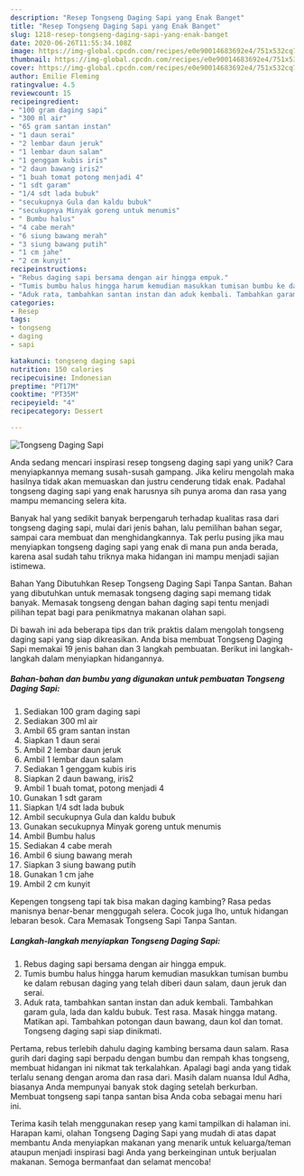 ```yaml
---
description: "Resep Tongseng Daging Sapi yang Enak Banget"
title: "Resep Tongseng Daging Sapi yang Enak Banget"
slug: 1218-resep-tongseng-daging-sapi-yang-enak-banget
date: 2020-06-26T11:55:34.108Z
image: https://img-global.cpcdn.com/recipes/e0e90014683692e4/751x532cq70/tongseng-daging-sapi-foto-resep-utama.jpg
thumbnail: https://img-global.cpcdn.com/recipes/e0e90014683692e4/751x532cq70/tongseng-daging-sapi-foto-resep-utama.jpg
cover: https://img-global.cpcdn.com/recipes/e0e90014683692e4/751x532cq70/tongseng-daging-sapi-foto-resep-utama.jpg
author: Emilie Fleming
ratingvalue: 4.5
reviewcount: 15
recipeingredient:
- "100 gram daging sapi"
- "300 ml air"
- "65 gram santan instan"
- "1 daun serai"
- "2 lembar daun jeruk"
- "1 lembar daun salam"
- "1 genggam kubis iris"
- "2 daun bawang iris2"
- "1 buah tomat potong menjadi 4"
- "1 sdt garam"
- "1/4 sdt lada bubuk"
- "secukupnya Gula dan kaldu bubuk"
- "secukupnya Minyak goreng untuk menumis"
- " Bumbu halus"
- "4 cabe merah"
- "6 siung bawang merah"
- "3 siung bawang putih"
- "1 cm jahe"
- "2 cm kunyit"
recipeinstructions:
- "Rebus daging sapi bersama dengan air hingga empuk."
- "Tumis bumbu halus hingga harum kemudian masukkan tumisan bumbu ke dalam rebusan daging yang telah diberi daun salam, daun jeruk dan serai."
- "Aduk rata, tambahkan santan instan dan aduk kembali. Tambahkan garam gula, lada dan kaldu bubuk. Test rasa. Masak hingga matang. Matikan api. Tambahkan potongan daun bawang, daun kol dan tomat. Tongseng daging sapi siap dinikmati."
categories:
- Resep
tags:
- tongseng
- daging
- sapi

katakunci: tongseng daging sapi 
nutrition: 150 calories
recipecuisine: Indonesian
preptime: "PT17M"
cooktime: "PT35M"
recipeyield: "4"
recipecategory: Dessert

---
```



![Tongseng Daging Sapi](https://img-global.cpcdn.com/recipes/e0e90014683692e4/751x532cq70/tongseng-daging-sapi-foto-resep-utama.jpg)

Anda sedang mencari inspirasi resep tongseng daging sapi yang unik? Cara menyiapkannya memang susah-susah gampang. Jika keliru mengolah maka hasilnya tidak akan memuaskan dan justru cenderung tidak enak. Padahal tongseng daging sapi yang enak harusnya sih punya aroma dan rasa yang mampu memancing selera kita.

Banyak hal yang sedikit banyak berpengaruh terhadap kualitas rasa dari tongseng daging sapi, mulai dari jenis bahan, lalu pemilihan bahan segar, sampai cara membuat dan menghidangkannya. Tak perlu pusing jika mau menyiapkan tongseng daging sapi yang enak di mana pun anda berada, karena asal sudah tahu triknya maka hidangan ini mampu menjadi sajian istimewa.

Bahan Yang Dibutuhkan Resep Tongseng Daging Sapi Tanpa Santan. Bahan yang dibutuhkan untuk memasak tongseng daging sapi memang tidak banyak. Memasak tongseng dengan bahan daging sapi tentu menjadi pilihan tepat bagi para penikmatnya makanan olahan sapi.


Di bawah ini ada beberapa tips dan trik praktis dalam mengolah tongseng daging sapi yang siap dikreasikan. Anda bisa membuat Tongseng Daging Sapi memakai 19 jenis bahan dan 3 langkah pembuatan. Berikut ini langkah-langkah dalam menyiapkan hidangannya.

<!--inarticleads1-->

##### Bahan-bahan dan bumbu yang digunakan untuk pembuatan Tongseng Daging Sapi:

1. Sediakan 100 gram daging sapi
1. Sediakan 300 ml air
1. Ambil 65 gram santan instan
1. Siapkan 1 daun serai
1. Ambil 2 lembar daun jeruk
1. Ambil 1 lembar daun salam
1. Sediakan 1 genggam kubis iris
1. Siapkan 2 daun bawang, iris2
1. Ambil 1 buah tomat, potong menjadi 4
1. Gunakan 1 sdt garam
1. Siapkan 1/4 sdt lada bubuk
1. Ambil secukupnya Gula dan kaldu bubuk
1. Gunakan secukupnya Minyak goreng untuk menumis
1. Ambil  Bumbu halus
1. Sediakan 4 cabe merah
1. Ambil 6 siung bawang merah
1. Siapkan 3 siung bawang putih
1. Gunakan 1 cm jahe
1. Ambil 2 cm kunyit


Kepengen tongseng tapi tak bisa makan daging kambing? Rasa pedas manisnya benar-benar menggugah selera. Cocok juga lho, untuk hidangan lebaran besok. Cara Memasak Tongseng Sapi Tanpa Santan. 

<!--inarticleads2-->

##### Langkah-langkah menyiapkan Tongseng Daging Sapi:

1. Rebus daging sapi bersama dengan air hingga empuk.
1. Tumis bumbu halus hingga harum kemudian masukkan tumisan bumbu ke dalam rebusan daging yang telah diberi daun salam, daun jeruk dan serai.
1. Aduk rata, tambahkan santan instan dan aduk kembali. Tambahkan garam gula, lada dan kaldu bubuk. Test rasa. Masak hingga matang. Matikan api. Tambahkan potongan daun bawang, daun kol dan tomat. Tongseng daging sapi siap dinikmati.


Pertama, rebus terlebih dahulu daging kambing bersama daun salam. Rasa gurih dari daging sapi berpadu dengan bumbu dan rempah khas tongseng, membuat hidangan ini nikmat tak terkalahkan. Apalagi bagi anda yang tidak terlalu senang dengan aroma dan rasa dari. Masih dalam nuansa Idul Adha, biasanya Anda mempunyai banyak stok daging setelah berkurban. Membuat tongseng sapi tanpa santan bisa Anda coba sebagai menu hari ini. 

Terima kasih telah menggunakan resep yang kami tampilkan di halaman ini. Harapan kami, olahan Tongseng Daging Sapi yang mudah di atas dapat membantu Anda menyiapkan makanan yang menarik untuk keluarga/teman ataupun menjadi inspirasi bagi Anda yang berkeinginan untuk berjualan makanan. Semoga bermanfaat dan selamat mencoba!

